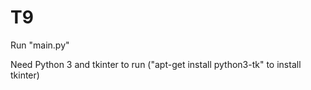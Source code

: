 # T9

Run "main.py"

Need Python 3 and tkinter to run 
("apt-get install python3-tk" to install tkinter)